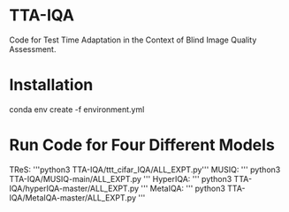 # TTA-IQA
Code for Test Time Adaptation in the Context of Blind Image Quality Assessment.
# Installation 
conda env create -f environment.yml
# Run Code for Four Different Models
TReS:
'''python3 TTA-IQA/ttt_cifar_IQA/ALL_EXPT.py'''
MUSIQ:
'''
python3 TTA-IQA/MUSIQ-main/ALL_EXPT.py
'''
HyperIQA:
'''
python3 TTA-IQA/hyperIQA-master/ALL_EXPT.py
'''
MetaIQA:
'''
python3 TTA-IQA/MetaIQA-master/ALL_EXPT.py
'''
